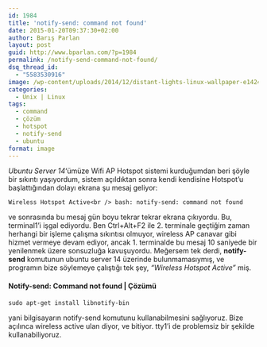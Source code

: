 ```yaml
---
id: 1984
title: 'notify-send: command not found'
date: 2015-01-20T09:37:30+02:00
author: Barış Parlan
layout: post
guid: http://www.bparlan.com/?p=1984
permalink: /notify-send-command-not-found/
dsq_thread_id:
  - "5583530916"
image: /wp-content/uploads/2014/12/distant-lights-linux-wallpaper-e1424505392313.jpg
categories:
  - Unix | Linux
tags:
  - command
  - çözüm
  - hotspot
  - notify-send
  - ubuntu
format: image
---
```

<div class="ttr_start">
</div>

_Ubuntu Server 14_&#8216;ümüze Wifi AP Hotspot sistemi kurduğumdan beri şöyle bir sıkıntı yaşıyordum, sistem açıldıktan sonra kendi kendisine Hotspot&#8217;u başlattığından dolayı ekrana şu mesaj geliyor:

`Wireless Hotspot Active<br />
bash: notify-send: command not found`

ve sonrasında bu mesaj gün boyu tekrar tekrar ekrana çıkıyordu. Bu, terminal1&#8217;i işgal ediyordu. Ben Ctrl+Alt+F2 ile 2. terminale geçtiğim zaman herhangi bir işleme çalışma sıkıntısı olmuyor, wireless AP canavar gibi hizmet vermeye devam ediyor, ancak 1. terminalde bu mesaj 10 saniyede bir yenilenmek üzere sonsuzluğa kavuşuyordu. Meğersem tek derdi, **notify-send** komutunun ubuntu server 14 üzerinde bulunmamasıymış, ve programın bize söylemeye çalıştığı tek şey, _&#8220;Wireless Hotspot Active&#8221;_ miş.

#### Notify-send: Command not found | Çözümü

`sudo apt-get install libnotify-bin`

yani bilgisayarın notify-send komutunu kullanabilmesini sağlıyoruz. Bize açılınca wireless active ulan diyor, ve bitiyor. tty1&#8217;i de problemsiz bir şekilde kullanabiliyoruz.

<div class="ttr_end">
</div>